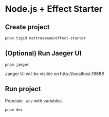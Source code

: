 # Node.js + Effect Starter

## Create project

```bash
pnpx tiged mattrossman/effect-starter
```

## (Optional) Run Jaeger UI

```
pnpm jaeger
```

Jaeger UI will be visible on http://localhost:16686

## Run project

Populate `.env` with variables.

```bash
pnpm dev
```
